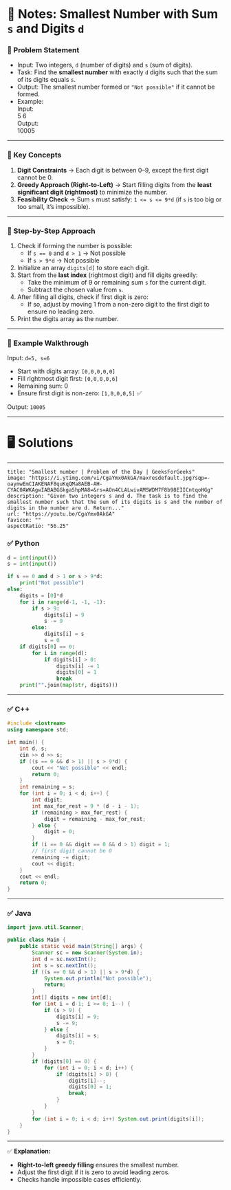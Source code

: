 # 📘 Notes: Smallest Number with Sum `s` and Digits `d`

### 🔹 Problem Statement

- Input: Two integers, `d` (number of digits) and `s` (sum of digits).
- Task: Find the **smallest number** with exactly `d` digits such that the sum of its digits equals `s`.
- Output: The smallest number formed or `"Not possible"` if it cannot be formed.
- Example:  
    Input:  
    5 6  
    Output:  
    10005

---

### 🔹 Key Concepts

1. **Digit Constraints** → Each digit is between 0–9, except the first digit cannot be 0.
2. **Greedy Approach (Right-to-Left)** → Start filling digits from the **least significant digit (rightmost)** to minimize the number.
3. **Feasibility Check** → Sum `s` must satisfy: `1 <= s <= 9*d` (if `s` is too big or too small, it’s impossible).

---

### 🔹 Step-by-Step Approach

1. Check if forming the number is possible:
    - If `s == 0` and `d > 1` → Not possible
    - If `s > 9*d` → Not possible
2. Initialize an array `digits[d]` to store each digit.
3. Start from the **last index** (rightmost digit) and fill digits greedily:
    - Take the minimum of 9 or remaining sum `s` for the current digit.
    - Subtract the chosen value from `s`.
4. After filling all digits, check if first digit is zero:
    - If so, adjust by moving 1 from a non-zero digit to the first digit to ensure no leading zero.
5. Print the digits array as the number.

---

### 🔹 Example Walkthrough

Input: `d=5, s=6`
- Start with digits array: `[0,0,0,0,0]`
- Fill rightmost digit first: `[0,0,0,0,6]`
- Remaining sum: 0
- Ensure first digit is non-zero: `[1,0,0,0,5]` ✅

Output: `10005`

---

# 🖥 Solutions

---

```embed
title: "Smallest number | Problem of the Day | GeeksForGeeks"
image: "https://i.ytimg.com/vi/CgaYmx0AkGA/maxresdefault.jpg?sqp=-oaymwEmCIAKENAF8quKqQMa8AEB-AH-CYAC0AWKAgwIABABGGkgaShpMA8=&rs=AOn4CLALwivAMSWDM7F8b98EIICntqoHGg"
description: "Given two integers s and d. The task is to find the smallest number such that the sum of its digits is s and the number of digits in the number are d. Return..."
url: "https://youtu.be/CgaYmx0AkGA"
favicon: ""
aspectRatio: "56.25"
```


### ✅ Python

```python
d = int(input())
s = int(input())

if s == 0 and d > 1 or s > 9*d:
    print("Not possible")
else:
    digits = [0]*d
    for i in range(d-1, -1, -1):
        if s > 9:
            digits[i] = 9
            s -= 9
        else:
            digits[i] = s
            s = 0
    if digits[0] == 0:
        for i in range(d):
            if digits[i] > 0:
                digits[i] -= 1
                digits[0] = 1
                break
    print("".join(map(str, digits)))

```

---

### ✅ C++

```cpp
#include <iostream>  
using namespace std;

int main() {  
	int d, s;  
	cin >> d >> s;
	if ((s == 0 && d > 1) || s > 9*d) {
	    cout << "Not possible" << endl;
	    return 0;
	}
	int remaining = s;
	for (int i = 0; i < d; i++) {
	    int digit;
	    int max_for_rest = 9 * (d - i - 1);
	    if (remaining > max_for_rest) {
	        digit = remaining - max_for_rest;
	    } else {
	        digit = 0;
	    }
	    if (i == 0 && digit == 0 && d > 1) digit = 1; 
	    // first digit cannot be 0
	    remaining -= digit;
	    cout << digit;
	}
	cout << endl;
	return 0;
}

```

---

### ✅ Java

```java
import java.util.Scanner;

public class Main {
    public static void main(String[] args) {
        Scanner sc = new Scanner(System.in);
        int d = sc.nextInt();
        int s = sc.nextInt();
        if ((s == 0 && d > 1) || s > 9*d) {
            System.out.println("Not possible");
            return;
        }
        int[] digits = new int[d];
        for (int i = d-1; i >= 0; i--) {
            if (s > 9) {
                digits[i] = 9;
                s -= 9;
            } else {
                digits[i] = s;
                s = 0;
            }
        }
        if (digits[0] == 0) {
            for (int i = 0; i < d; i++) {
                if (digits[i] > 0) {
                    digits[i]--;
                    digits[0] = 1;
                    break;
                }
            }
        }
        for (int i = 0; i < d; i++) System.out.print(digits[i]);
    }
}

```

---

✅ **Explanation:**

- **Right-to-left greedy filling** ensures the smallest number.
- Adjust the first digit if it is zero to avoid leading zeros.
- Checks handle impossible cases efficiently.